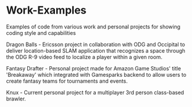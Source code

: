 # Work-Examples
Examples of code from various work and personal projects for showing coding style and capabilities

Dragon Balls - Ericsson project in collaboration with ODG and Occipital to deliver location-based SLAM application that recognizes a space through the ODG R-9 video feed to localize a player within a given room.

Fantasy Drafter - Personal project made for Amazon Game Studios' title 'Breakaway' which integrated with Gamesparks backend to allow users to create fantasy teams for tournaments and events.

Knux - Current personal project for a multiplayer 3rd person class-based brawler.
